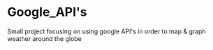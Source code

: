# Google_API's

Small project focusing on using google API's in order to map & graph weather around the globe 
